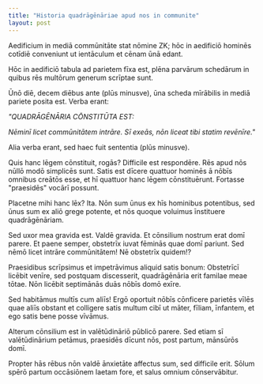 ```yaml
---
title: "Historia quadrāgēnāriae apud nos in communite"
layout: post
---
```

Aedificium in mediā commūnitāte stat nōmine ZK; hōc in aedificiō hominēs cotīdiē conveniunt ut ientāculum et cēnam ūnā edant.  

Hōc in aedificiō tabula ad parietem fīxa est, plēna parvārum schedārum in quibus rēs multōrum generum scrīptae sunt.

Ūnō diē, decem diēbus ante (plūs minusve), ūna scheda mīrābilis in mediā pariete posita est. Verba erant:

*"QUADRĀGĒNĀRIA CŌNSTITŪTA EST:*

*Nēminī licet commūnitātem intrāre. Sī exeās, nōn liceat tibi statim revēnīre."*

Alia verba erant, sed haec fuit sententia (plūs minusve). 

Quis hanc lēgem cōnstituit, rogās? Difficile est respondēre.  Rēs apud nōs nūllō modō simplicēs sunt.  Satis est dīcere quattuor hominēs ā nōbīs omnibus creātōs esse, et hī quattuor hanc lēgem cōnstituērunt. Fortasse "praesidēs" vocārī possunt.

Placetne mihi hanc lēx?  Ita.  Nōn sum ūnus ex hīs hominibus potentibus, sed ūnus sum ex aliō grege potente, et nōs quoque voluimus īnstituere quadrāgēnāriam.

Sed uxor mea gravida est. Valdē gravida. Et cōnsilium nostrum erat domī parere. Et paene semper, obstetrīx iuvat fēminās quae domī pariunt. Sed nēmō licet intrāre commūnitātem!  Nē obstetrīx quidem!?

Praesidibus scrīpsimus et impetrāvimus aliquid satis bonum: Obstetrīcī licēbit venīre, sed postquam discesserit, quadrāgēnāria erit familae meae tōtae.  Nōn licēbit septimānās duās nōbīs domō exīre.

Sed habitāmus multīs cum aliīs! Ergō oportuit nōbīs cōnficere parietēs vīlēs quae aliīs obstant et colligere satis multum cibī ut māter, fīliam, īnfantem, et ego satis bene posse vīvāmus.

Alterum cōnsilium est in valētūdināriō pūblicō parere.  Sed etiam sī valētūdinārium petāmus, praesidēs dīcunt nōs, post partum, mānsūrōs domī.

Propter hās rēbus nōn valdē ānxietāte affectus sum, sed difficile erit. Sōlum spērō partum occāsiōnem laetam fore, et salus omnium cōnservābitur. 
